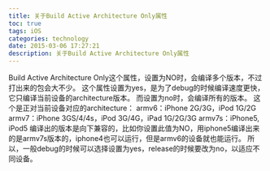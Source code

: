 ```yaml
---
title: 关于Build Active Architecture Only属性
toc: true
tags: iOS
categories: technology
date: 2015-03-06 17:27:21
description: 关于Build Active Architecture Only属性
---
```

<script>
(function(){
    var bp = document.createElement('script');
    var curProtocol = window.location.protocol.split(':')[0];
    if (curProtocol === 'https') {
        bp.src = 'https://zz.bdstatic.com/linksubmit/push.js';        
    }
    else {
        bp.src = 'http://push.zhanzhang.baidu.com/push.js';
    }
    var s = document.getElementsByTagName("script")[0];
    s.parentNode.insertBefore(bp, s);
})();
</script>


Build Active Architecture Only这个属性，设置为NO时，会编译多个版本，不过打出来的包会大不少。
这个属性设置为yes，是为了debug的时候编译速度更快，它只编译当前设备的architecture版本。
而设置为no时，会编译所有的版本。
这个是正对当前设备对应的architecture：
armv6：iPhone 2G/3G，iPod 1G/2G
armv7：iPhone 3GS/4/4s，iPod 3G/4G，iPad 1G/2G/3G
armv7s：iPhone5, iPod5
编译出的版本是向下兼容的，比如你设置此值为NO，用iphone5编译出来的是armv7s版本的，iphone4也可以运行，但是armv6的设备就也能运行。
所以，一般debug的时候可以选择设置为yes，release的时候要改为no，以适应不同设备。